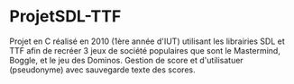 ProjetSDL-TTF
=============

Projet en C réalisé en 2010 (1ère année d'IUT) utilisant les librairies SDL et TTF afin de recréer 3 jeux de société populaires que sont le Mastermind, Boggle, et le jeu des Dominos.
Gestion de score et d'utilisatuer (pseudonyme) avec sauvegarde texte des scores.
